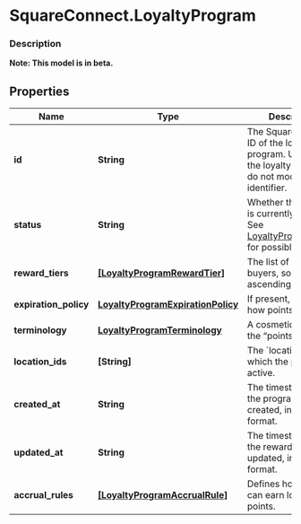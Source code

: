 # SquareConnect.LoyaltyProgram

### Description
**Note: This model is in beta.**



## Properties
Name | Type | Description | Notes
------------ | ------------- | ------------- | -------------
**id** | **String** | The Square-assigned ID of the loyalty program. Updates to  the loyalty program do not modify the identifier. | 
**status** | **String** | Whether the program is currently active. See [LoyaltyProgramStatus](#type-loyaltyprogramstatus) for possible values | 
**reward_tiers** | [**[LoyaltyProgramRewardTier]**](LoyaltyProgramRewardTier.md) | The list of rewards for buyers, sorted by ascending points. | 
**expiration_policy** | [**LoyaltyProgramExpirationPolicy**](LoyaltyProgramExpirationPolicy.md) | If present, details for how points expire. | [optional] 
**terminology** | [**LoyaltyProgramTerminology**](LoyaltyProgramTerminology.md) | A cosmetic name for the “points” currency. | 
**location_ids** | **[String]** | The &#x60;locations&#x60; at which the program is active. | 
**created_at** | **String** | The timestamp when the program was created, in RFC 3339 format. | 
**updated_at** | **String** | The timestamp when the reward was last updated, in RFC 3339 format. | 
**accrual_rules** | [**[LoyaltyProgramAccrualRule]**](LoyaltyProgramAccrualRule.md) | Defines how buyers can earn loyalty points. | 


